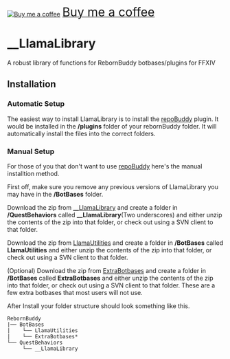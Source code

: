 <a class="bmc-button" target="_blank" href="https://www.buymeacoffee.com/soACz8y"><img src="https://cdn.buymeacoffee.com/buttons/bmc-new-btn-logo.svg" alt="Buy me a coffee"><span style="margin-left:5px;font-size:28px !important;">Buy me a coffee</span></a>

# __LlamaLibrary
A robust library of functions for RebornBuddy botbases/plugins for FFXIV

## Installation

### Automatic Setup

The easiest way to install LlamaLibrary is to install the [repoBuddy](https://github.com/Zimgineering/repoBuddy) plugin. It would be installed in the **/plugins** folder of your rebornBuddy folder. It will automatically install the files into the correct folders.

### Manual Setup

For those of you that don't want to use [repoBuddy](https://github.com/Zimgineering/repoBuddy) here's the manual installtion method. 

First off, make sure you remove any previous versions of LlamaLibrary you may have in the **/BotBases** folder.

Download the zip from [__LlamaLibrary](https://github.com/nt153133/__LlamaLibrary) and create a folder in **/QuestBehaviors** called **__LlamaLibrary**(Two underscores) and either unzip the contents of the zip into that folder, or check out using a SVN client to that folder.

Download the zip from [LlamaUtilities](https://github.com/nt153133/LlamaUtilities) and create a folder in **/BotBases** called **LlamaUtilities** and either unzip the contents of the zip into that folder, or check out using a SVN client to that folder.

(Optional) 
Download the zip from [ExtraBotbases](https://github.com/nt153133/ExtraBotbases) and create a folder in **/BotBases** called **ExtraBotbases** and either unzip the contents of the zip into that folder, or check out using a SVN client to that folder. These are a few extra botbases that most users will not use.

After Install your folder structure should look something like this.
```
RebornBuddy
|── BotBases
|    └── LlamaUtilities
|    └── ExtraBotbases*
└── QuestBehaviors
     └── __LlamaLibrary
```
